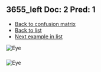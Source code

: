 ## 3655_left Doc: 2 Pred: 1
- [Back to confusion matrix](https://github.com/juliandewit/kaggle_retinopathy/blob/master/matrix.md)
- [Back to list](https://github.com/juliandewit/kaggle_retinopathy/blob/master/lists/21/list.md)
- [Next example in list](https://github.com/juliandewit/kaggle_retinopathy/blob/master/lists/21/36/36635_left.md)

![Eye](https://retinopaty.blob.core.windows.net/size1024/3655_left_2.jpeg)

### 

![Eye]()
